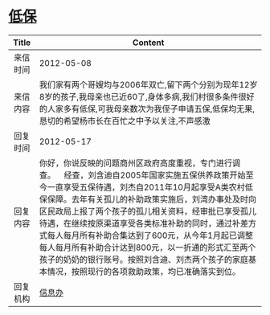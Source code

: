 # <a href="http://www.shangluo.gov.cn/zmhd/ldxxxx.jsp?urltype=leadermail.LeaderMailContentUrl&wbtreeid=1112&leadermailid=1193">低保</a>
| Title |                                                                                                                                      Content                                                                                                                                       |
|:-----:|------------------------------------------------------------------------------------------------------------------------------------------------------------------------------------------------------------------------------------------------------------------------------------|
| 来信时间  | 2012-05-08                                                                                                                                                                                                                                                                         |
| 来信内容  | 我们家有两个哥嫂均与2006年双亡,留下两个分别为现年12岁8岁的孩子,我母亲也已近60了,身体多病,我们村很多条件很好的人家多有低保,可我母亲数次为我侄子申请五保,低保均无果,恳切的希望杨市长在百忙之中予以关注,不声感激                                                                                                                                                                    |
| 回复时间  | 2012-05-17                                                                                                                                                                                                                                                                         |
| 回复内容  | 你好，你说反映的问题商州区政府高度重视，专门进行调查。    经查，刘含迪自2005年国家实施五保供养政策开始至今一直享受五保待遇，刘杰自2011年10月起享受A类农村低保保障。去年有关孤儿的补助政策实施后，刘湾办事处及时向区民政局上报了两个孩子的孤儿相关资料，经审批已享受孤儿待遇，在继续按原渠道享受各类标准补助的同时，通过补差方式每人每月所有补助合集达到了600元，从今年1月起已调整每人每月所有补助合计达到800元，以一折通的形式汇至两个孩子的奶奶的银行账号。按照刘含迪、刘杰两个孩子的家庭基本情况，按照现行的各项救助政策，均已准确落实到位。 |
| 回复机构  | <a href="../../categories/agencies/信息办.md">信息办</a>                                                                                                                                                                                                                                   |